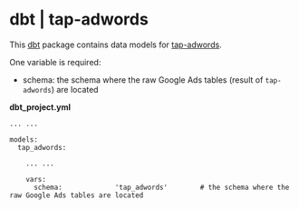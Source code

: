 # dbt | tap-adwords

This [dbt](https://github.com/fishtown-analytics/dbt) package contains data models for [tap-adwords](https://gitlab.com/meltano/tap-adwords).

One variable is required:
* schema: the schema where the raw Google Ads tables (result of `tap-adwords`) are located

**dbt_project.yml**
```
... ...

models:
  tap_adwords:

    ... ...

    vars:
      schema:             'tap_adwords'        # the schema where the raw Google Ads tables are located
```
